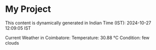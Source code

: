 # My Project

This content is dynamically generated in Indian Time (IST): 2024-10-27 12:09:05 IST


Current Weather in Coimbatore:
Temperature: 30.88 °C
Condition: few clouds
